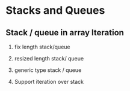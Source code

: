 # Stacks and Queues

## Stack / queue in array Iteration

1. fix length stack/queue

2. resized length stack/ queue

3. generic type stack / queue

4. Support iteration over stack
